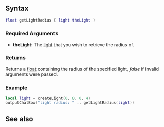 Syntax
------

``` lua
float getLightRadius ( light theLight )
```

### Required Arguments

-   **theLight:** The [light](/Element/Light.md "wikilink") that you wish to retrieve the radius of.

### Returns

Returns a [float](/float.md "wikilink") containing the radius of the specified light, *false* if invalid arguments were passed.

### Example

``` Lua
local light = createLight(0, 0, 0, 4)
outputChatBox("light radius: " .. getLightRadius(light))
```

See also
--------
